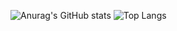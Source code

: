 ![Anurag's GitHub stats](https://github-readme-stats.vercel.app/api?username=J-NilsOn&show_icons=true&theme=merko)
![Top Langs](https://github-readme-stats.vercel.app/api/top-langs/?username=J-NilsOn&show_icons=true&theme=merko&layout=compact&hide=handlebars)
